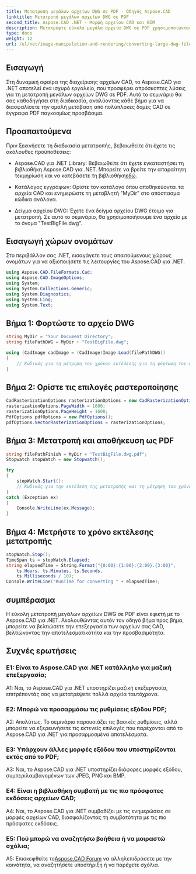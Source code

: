 ```yaml
---
title: Μετατροπή μεγάλων αρχείων DWG σε PDF - Οδηγός Aspose.CAD
linktitle: Μετατροπή μεγάλων αρχείων DWG σε PDF
second_title: Aspose.CAD .NET - Μορφή αρχείου CAD και BIM
description: Μετατρέψτε εύκολα μεγάλα αρχεία DWG σε PDF χρησιμοποιώντας το Aspose.CAD για .NET. Βελτιώστε τις διαδικασίες CAD με αυτό το βήμα προς βήμα εκμάθηση.
type: docs
weight: 12
url: /el/net/image-manipulation-and-rendering/converting-large-dwg-files-to-pdf/
---
```

## Εισαγωγή

Στη δυναμική σφαίρα της διαχείρισης αρχείων CAD, το Aspose.CAD για .NET αποτελεί ένα ισχυρό εργαλείο, που προσφέρει απρόσκοπτες λύσεις για τη μετατροπή μεγάλων αρχείων DWG σε PDF. Αυτό το σεμινάριο θα σας καθοδηγήσει στη διαδικασία, αναλύοντας κάθε βήμα για να διασφαλίσετε την ομαλή μετάβαση από πολύπλοκες δομές CAD σε έγγραφα PDF παγκοσμίως προσβάσιμα.

## Προαπαιτούμενα

Πριν ξεκινήσετε τη διαδικασία μετατροπής, βεβαιωθείτε ότι έχετε τις ακόλουθες προϋποθέσεις:

- Aspose.CAD για .NET Library: Βεβαιωθείτε ότι έχετε εγκαταστήσει τη βιβλιοθήκη Aspose.CAD για .NET. Μπορείτε να βρείτε την απαραίτητη τεκμηρίωση και να κατεβάσετε τη βιβλιοθήκη[εδώ](https://reference.aspose.com/cad/net/).

- Κατάλογος εγγράφων: Ορίστε τον κατάλογο όπου αποθηκεύονται τα αρχεία CAD και ενημερώστε τη μεταβλητή "MyDir" στο απόσπασμα κώδικα ανάλογα.

- Δείγμα αρχείου DWG: Έχετε ένα δείγμα αρχείου DWG έτοιμο για μετατροπή. Σε αυτό το σεμινάριο, θα χρησιμοποιήσουμε ένα αρχείο με το όνομα "TestBigFile.dwg".

## Εισαγωγή χώρων ονομάτων

Στο περιβάλλον σας .NET, εισαγάγετε τους απαιτούμενους χώρους ονομάτων για να αξιοποιήσετε τις λειτουργίες του Aspose.CAD για .NET.

```csharp
using Aspose.CAD.FileFormats.Cad;
using Aspose.CAD.ImageOptions;
using System;
using System.Collections.Generic;
using System.Diagnostics;
using System.Linq;
using System.Text;
```

## Βήμα 1: Φορτώστε το αρχείο DWG

```csharp
string MyDir = "Your Document Directory";
string filePathDWG = MyDir + "TestBigFile.dwg";

using (CadImage cadImage = (CadImage)Image.Load(filePathDWG))
{
    // Κωδικός για τη μέτρηση του χρόνου εκτέλεσης για τη φόρτωση του αρχείου DWG
}
```

## Βήμα 2: Ορίστε τις επιλογές ραστεροποίησης

```csharp
CadRasterizationOptions rasterizationOptions = new CadRasterizationOptions();
rasterizationOptions.PageWidth = 1600;
rasterizationOptions.PageHeight = 1600;
PdfOptions pdfOptions = new PdfOptions();
pdfOptions.VectorRasterizationOptions = rasterizationOptions;
```

## Βήμα 3: Μετατροπή και αποθήκευση ως PDF

```csharp
string filePathFinish = MyDir + "TestBigFile.dwg.pdf";
Stopwatch stopWatch = new Stopwatch();

try
{
    stopWatch.Start();
    // Κωδικός για την εκτέλεση της μετατροπής και τη μέτρηση του χρόνου εκτέλεσης
}
catch (Exception ex)
{
    Console.WriteLine(ex.Message);
}
```

## Βήμα 4: Μετρήστε το χρόνο εκτέλεσης μετατροπής

```csharp
stopWatch.Stop();
TimeSpan ts = stopWatch.Elapsed;
string elapsedTime = String.Format("{0:00}:{1:00}:{2:00}.{3:00}",
    ts.Hours, ts.Minutes, ts.Seconds,
    ts.Milliseconds / 10);
Console.WriteLine("RunTime for converting " + elapsedTime);
```

## συμπέρασμα

Η εύκολη μετατροπή μεγάλων αρχείων DWG σε PDF είναι εφικτή με το Aspose.CAD για .NET. Ακολουθώντας αυτόν τον οδηγό βήμα προς βήμα, μπορείτε να βελτιώσετε την επεξεργασία των αρχείων σας CAD, βελτιώνοντας την αποτελεσματικότητα και την προσβασιμότητα.

## Συχνές ερωτήσεις

### Ε1: Είναι το Aspose.CAD για .NET κατάλληλο για μαζική επεξεργασία;

A1: Ναι, το Aspose.CAD για .NET υποστηρίζει μαζική επεξεργασία, επιτρέποντάς σας να μετατρέψετε πολλά αρχεία ταυτόχρονα.

### Ε2: Μπορώ να προσαρμόσω τις ρυθμίσεις εξόδου PDF;

Α2: Απολύτως. Το σεμινάριο παρουσιάζει τις βασικές ρυθμίσεις, αλλά μπορείτε να εξερευνήσετε τις εκτενείς επιλογές που παρέχονται από το Aspose.CAD για .NET για προσαρμοσμένα αποτελέσματα.

### Ε3: Υπάρχουν άλλες μορφές εξόδου που υποστηρίζονται εκτός από το PDF;

A3: Ναι, το Aspose.CAD για .NET υποστηρίζει διάφορες μορφές εξόδου, συμπεριλαμβανομένων των JPEG, PNG και BMP.

### Ε4: Είναι η βιβλιοθήκη συμβατή με τις πιο πρόσφατες εκδόσεις αρχείων CAD;

A4: Ναι, το Aspose.CAD για .NET συμβαδίζει με τις ενημερώσεις σε μορφές αρχείων CAD, διασφαλίζοντας τη συμβατότητα με τις πιο πρόσφατες εκδόσεις.

### Ε5: Πού μπορώ να αναζητήσω βοήθεια ή να μοιραστώ σχόλια;

A5: Επισκεφθείτε το[Aspose.CAD Forum](https://forum.aspose.com/c/cad/19) να αλληλεπιδράσετε με την κοινότητα, να αναζητήσετε υποστήριξη ή να παρέχετε σχόλια.